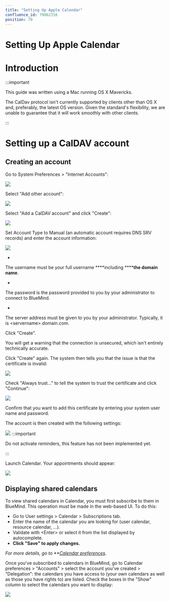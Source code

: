 ```yaml
---
title: "Setting Up Apple Calendar"
confluence_id: 79862316
position: 70
---
```

# Setting Up Apple Calendar


# Introduction
:::important

This guide was written using a Mac running OS X Mavericks.

The CalDav protocol isn't currently supported by clients other than OS X and, preferably, the latest OS version. Given the standard's flexibility, we are unable to guarantee that it will work smoothly with other clients.

:::


# Setting up a CalDAV account

## Creating an account

Go to System Preferences > "Internet Accounts":

![](../../../attachments/79862316/79862325.png)

Select "Add other account":

![](../../../attachments/79862316/79862324.png)

Select "Add a CalDAV account" and click "Create":

![](../../../attachments/79862316/79862323.png)

Set Account Type to Manual (an automatic account requires DNS SRV records) and enter the account information:

![](../../../attachments/79862316/79862322.png)

- 
The username must be your full username ****including ********the domain name****.  

- 
The password is the password provided to you by your administrator to connect to BlueMind.

- 
The server address must be given to you by your administrator. Typically, it is &lt;servername>.domain.com. 


Click "Create". 

You will get a warning that the connection is unsecured, which isn't entirely technically accurate.

Click "Create" again. The system then tells you that the issue is that the certificate is invalid:

![](../../../attachments/79862316/79862321.png)

Check "Always trust..." to tell the system to trust the certificate and click "Continue":

![](../../../attachments/79862316/79862320.png)

Confirm that you want to add this certificate by entering your system user name and password.

The account is then created with the following settings:

![](../../../attachments/79862316/79862319.png)
:::important

Do not activate reminders, this feature has not been implemented yet.

:::

Launch Calendar. Your appointments should appear:

![](../../../attachments/79862316/79862318.png)

## Displaying shared calendars 

To view shared calendars in Calendar, you must first subscribe to them in BlueMind. This operation must be made in the web-based UI.
To do this:

- Go to User settings > Calendar > Subscriptions tab. 
- Enter the name of the calendar you are looking for (user calendar, resource calendar, ...).
- Validate with &lt;Enter> or select it from the list displayed by autocomplete. 
- **Click "Save" to apply changes.**


*For more details, go to **[Calendar preferences](/Guide_de_l_utilisateur/L_agenda/Préférences_de_l_agenda/)*.

Once you've subscribed to calendars in BlueMind, go to Calendar preferences > "Accounts" > select the account you've created > "Delegation": the calendars you have access to (your own calendars as well as those you have rights to) are listed.
Check the boxes in the "Show" column to select the calendars you want to display:

![](../../../attachments/79862316/79862317.png)

 


 

 

 

